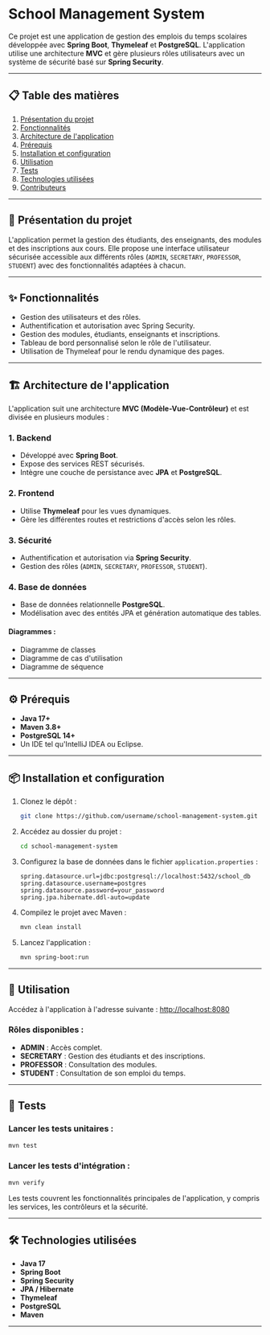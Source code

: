 # School Management System

Ce projet est une application de gestion des emplois du temps scolaires développée avec **Spring Boot**, **Thymeleaf** et **PostgreSQL**. L'application utilise une architecture **MVC** et gère plusieurs rôles utilisateurs avec un système de sécurité basé sur **Spring Security**.

---

## 📋 **Table des matières**
1. [Présentation du projet](#présentation-du-projet)
2. [Fonctionnalités](#fonctionnalités)
3. [Architecture de l'application](#architecture-de-lapplication)
4. [Prérequis](#prérequis)
5. [Installation et configuration](#installation-et-configuration)
6. [Utilisation](#utilisation)
7. [Tests](#tests)
8. [Technologies utilisées](#technologies-utilisées)
9. [Contributeurs](#contributeurs)

---

## 📖 **Présentation du projet**

L'application permet la gestion des étudiants, des enseignants, des modules et des inscriptions aux cours. Elle propose une interface utilisateur sécurisée accessible aux différents rôles (`ADMIN`, `SECRETARY`, `PROFESSOR`, `STUDENT`) avec des fonctionnalités adaptées à chacun.

---

## ✨ **Fonctionnalités**

- Gestion des utilisateurs et des rôles.
- Authentification et autorisation avec Spring Security.
- Gestion des modules, étudiants, enseignants et inscriptions.
- Tableau de bord personnalisé selon le rôle de l'utilisateur.
- Utilisation de Thymeleaf pour le rendu dynamique des pages.

---

## 🏗️ **Architecture de l'application**

L'application suit une architecture **MVC (Modèle-Vue-Contrôleur)** et est divisée en plusieurs modules :

### 1. **Backend**  
   - Développé avec **Spring Boot**.
   - Expose des services REST sécurisés.
   - Intègre une couche de persistance avec **JPA** et **PostgreSQL**.

### 2. **Frontend**  
   - Utilise **Thymeleaf** pour les vues dynamiques.
   - Gère les différentes routes et restrictions d'accès selon les rôles.

### 3. **Sécurité**  
   - Authentification et autorisation via **Spring Security**.
   - Gestion des rôles (`ADMIN`, `SECRETARY`, `PROFESSOR`, `STUDENT`).

### 4. **Base de données**  
   - Base de données relationnelle **PostgreSQL**.
   - Modélisation avec des entités JPA et génération automatique des tables.

#### Diagrammes :
- Diagramme de classes
- Diagramme de cas d'utilisation
- Diagramme de séquence

---

## ⚙️ **Prérequis**

- **Java 17+**  
- **Maven 3.8+**  
- **PostgreSQL 14+**  
- Un IDE tel qu'IntelliJ IDEA ou Eclipse.

---

## 📦 **Installation et configuration**

1. Clonez le dépôt :
   ```bash
   git clone https://github.com/username/school-management-system.git
   ```
   
2. Accédez au dossier du projet :
   ```bash
   cd school-management-system
   ```

3. Configurez la base de données dans le fichier `application.properties` :
   ```properties
   spring.datasource.url=jdbc:postgresql://localhost:5432/school_db
   spring.datasource.username=postgres
   spring.datasource.password=your_password
   spring.jpa.hibernate.ddl-auto=update
   ```

4. Compilez le projet avec Maven :
   ```bash
   mvn clean install
   ```

5. Lancez l'application :
   ```bash
   mvn spring-boot:run
   ```

---

## 🚀 **Utilisation**

Accédez à l'application à l'adresse suivante : [http://localhost:8080](http://localhost:8080)

### Rôles disponibles :
- **ADMIN** : Accès complet.
- **SECRETARY** : Gestion des étudiants et des inscriptions.
- **PROFESSOR** : Consultation des modules.
- **STUDENT** : Consultation de son emploi du temps.

---

## 🧪 **Tests**

### Lancer les tests unitaires :
```bash
mvn test
```

### Lancer les tests d'intégration :
```bash
mvn verify
```

Les tests couvrent les fonctionnalités principales de l'application, y compris les services, les contrôleurs et la sécurité.

---

## 🛠️ **Technologies utilisées**

- **Java 17**
- **Spring Boot**
- **Spring Security**
- **JPA / Hibernate**
- **Thymeleaf**
- **PostgreSQL**
- **Maven**

---


